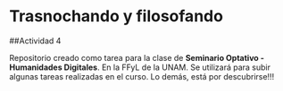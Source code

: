 # Trasnochando y filosofando
##Actividad 4

Repositorio creado como tarea para la clase de **Seminario Optativo - Humanidades Digitales**. En la FFyL de la UNAM. Se utilizará para subir algunas tareas realizadas en el curso. Lo demás, está por descubrirse!!!
